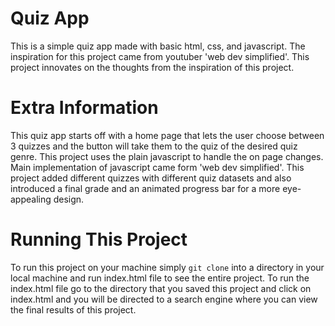 # Quiz App
This is a simple quiz app made with basic html, css, and javascript. The inspiration for this project came from youtuber 'web dev simplified'. This project innovates on the thoughts from the inspiration of this project.

# Extra Information
This quiz app starts off with a home page that lets the user choose between 3 quizzes and the button will take them to the quiz of the desired quiz genre. This project uses the plain javascript to handle the on page changes. Main implementation of javascript came form 'web dev simplified'. This project added different quizzes with different quiz datasets and also introduced a final grade and an animated progress bar for a more eye-appealing design.

# Running This Project
To run this project on your machine simply `git clone` into a directory in your local machine and run index.html file to see the entire project. To run the index.html file go to the directory that you saved this project and click on index.html and you will be directed to a search engine where you can view the final results of this project.